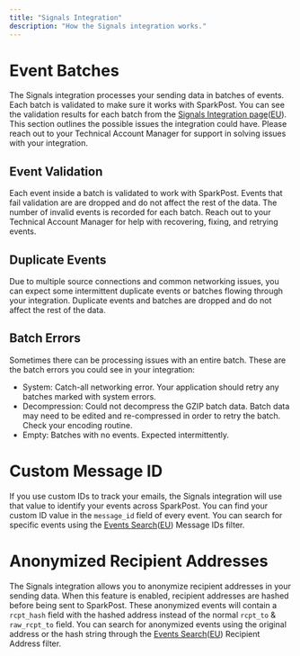```yaml
---
title: "Signals Integration"
description: "How the Signals integration works."
---
```


# Event Batches

The Signals integration processes your sending data in batches of events. Each batch is validated to make sure it works with SparkPost. You can see the validation results for each batch from the [Signals Integration page](https://app.sparkpost.com/signals/integration)([EU](https://app.eu.sparkpost.com/signals/integration)). This section outlines the possible issues the integration could have. Please reach out to your Technical Account Manager for support in solving issues with your integration.

## Event Validation
Each event inside a batch is validated to work with SparkPost. Events that fail validation are are dropped and do not affect the rest of the data. The number of invalid events is recorded for each batch. Reach out to your Technical Account Manager for help with recovering, fixing, and retrying events.

## Duplicate Events
Due to multiple source connections and common networking issues, you can expect some intermittent duplicate events or batches flowing through your integration. Duplicate events and batches are dropped and do not affect the rest of the data.

## Batch Errors
Sometimes there can be processing issues with an entire batch. These are the batch errors you could see in your integration:
* System: Catch-all networking error. Your application should retry any batches marked with system errors.
* Decompression: Could not decompress the GZIP batch data. Batch data may need to be edited and re-compressed in order to retry the batch. Check your encoding routine.
* Empty: Batches with no events. Expected intermittently.

# Custom Message ID

If you use custom IDs to track your emails, the Signals integration will use that value to identify your events across SparkPost. You can find your custom ID value in the `message_id` field of every event. You can search for specific events using the [Events Search](https://app.sparkpost.com/reports/message-events)([EU](https://app.eu.sparkpost.com/reports/message-events)) Message IDs filter.

# Anonymized Recipient Addresses

The Signals integration allows you to anonymize recipient addresses in your sending data. When this feature is enabled, recipient addresses are hashed before being sent to SparkPost. These anonymized events will contain a `rcpt_hash` field with the hashed address instead of the normal `rcpt_to` & `raw_rcpt_to` field. You can search for anonymized events using the original address or the hash string through the [Events Search](https://app.sparkpost.com/reports/message-events)([EU](https://app.eu.sparkpost.com/reports/message-events)) Recipient Address filter.
